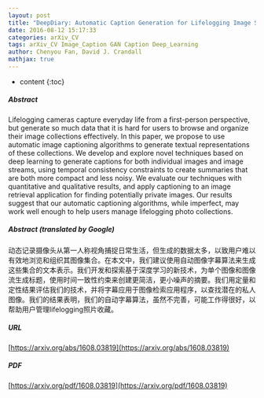 ```yaml
---
layout: post
title: "DeepDiary: Automatic Caption Generation for Lifelogging Image Streams"
date: 2016-08-12 15:17:33
categories: arXiv_CV
tags: arXiv_CV Image_Caption GAN Caption Deep_Learning
author: Chenyou Fan, David J. Crandall
mathjax: true
---
```


* content
{:toc}

##### Abstract
Lifelogging cameras capture everyday life from a first-person perspective, but generate so much data that it is hard for users to browse and organize their image collections effectively. In this paper, we propose to use automatic image captioning algorithms to generate textual representations of these collections. We develop and explore novel techniques based on deep learning to generate captions for both individual images and image streams, using temporal consistency constraints to create summaries that are both more compact and less noisy. We evaluate our techniques with quantitative and qualitative results, and apply captioning to an image retrieval application for finding potentially private images. Our results suggest that our automatic captioning algorithms, while imperfect, may work well enough to help users manage lifelogging photo collections.

##### Abstract (translated by Google)
动态记录摄像头从第一人称视角捕捉日常生活，但生成的数据太多，以致用户难以有效地浏览和组织其图像集合。在本文中，我们建议使用自动图像字幕算法来生成这些集合的文本表示。我们开发和探索基于深度学习的新技术，为单个图像和图像流生成标题，使用时间一致性约束来创建更简洁，更小噪声的摘要。我们用定量和定性结果评估我们的技术，并将字幕应用于图像检索应用程序，以查找潜在的私人图像。我们的结果表明，我们的自动字幕算法，虽然不完善，可能工作得很好，以帮助用户管理lifelogging照片收藏。

##### URL
[https://arxiv.org/abs/1608.03819](https://arxiv.org/abs/1608.03819)

##### PDF
[https://arxiv.org/pdf/1608.03819](https://arxiv.org/pdf/1608.03819)

